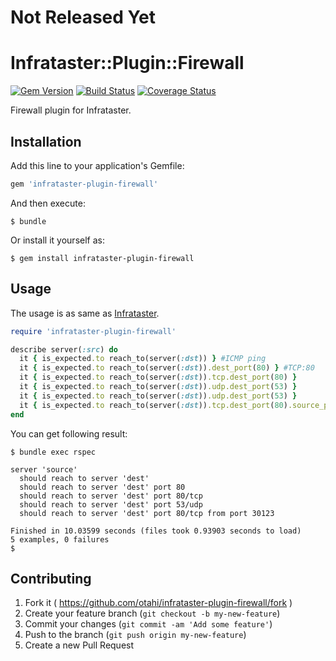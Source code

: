 # Not Released Yet

# Infrataster::Plugin::Firewall
[![Gem Version](https://badge.fury.io/rb/infrataster-plugin-firewall.svg)](http://badge.fury.io/rb/infrataster-plugin-firewall)
[![Build Status](https://travis-ci.org/otahi/infrataster-plugin-firewall.svg)](https://travis-ci.org/otahi/infrataster-plugin-firewall)
[![Coverage Status](https://coveralls.io/repos/otahi/infrataster-plugin-firewall/badge.png)](https://coveralls.io/r/otahi/infrataster-plugin-firewall)

Firewall plugin for Infrataster.

## Installation

Add this line to your application's Gemfile:

```ruby
gem 'infrataster-plugin-firewall'
```

And then execute:

    $ bundle

Or install it yourself as:

    $ gem install infrataster-plugin-firewall

## Usage

The usage is as same as [Infrataster](https://github.com/ryotarai/infrataster).

```ruby
require 'infrataster-plugin-firewall'

describe server(:src) do
  it { is_expected.to reach_to(server(:dst)) } #ICMP ping
  it { is_expected.to reach_to(server(:dst)).dest_port(80) } #TCP:80
  it { is_expected.to reach_to(server(:dst)).tcp.dest_port(80) }
  it { is_expected.to reach_to(server(:dst)).udp.dest_port(53) }
  it { is_expected.to reach_to(server(:dst)).udp.dest_port(53) }
  it { is_expected.to reach_to(server(:dst)).tcp.dest_port(80).source_port(30123) }
end
```

You can get following result:

```
$ bundle exec rspec

server 'source'
  should reach to server 'dest'
  should reach to server 'dest' port 80
  should reach to server 'dest' port 80/tcp
  should reach to server 'dest' port 53/udp
  should reach to server 'dest' port 80/tcp from port 30123

Finished in 10.03599 seconds (files took 0.93903 seconds to load)
5 examples, 0 failures
$
```


## Contributing

1. Fork it ( https://github.com/otahi/infrataster-plugin-firewall/fork )
2. Create your feature branch (`git checkout -b my-new-feature`)
3. Commit your changes (`git commit -am 'Add some feature'`)
4. Push to the branch (`git push origin my-new-feature`)
5. Create a new Pull Request
